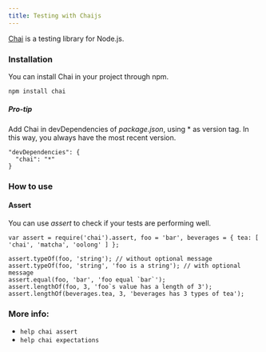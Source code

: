 ```yaml
---
title: Testing with Chaijs
---
```

<a href='http://chaijs.com' target='_blank' rel='nofollow'>Chai</a> is a testing library for Node.js.

### Installation
You can install Chai in your project through npm.
```
npm install chai
```
##### Pro-tip
Add Chai in devDependencies of  _package.json_, using * as version tag. In this way, you always have the most recent version.
```
"devDependencies": {
  "chai": "*"
}
```

### How to use

#### Assert
You can use _assert_ to check if your tests are performing well.
```
var assert = require('chai').assert, foo = 'bar', beverages = { tea: [ 'chai', 'matcha', 'oolong' ] };

assert.typeOf(foo, 'string'); // without optional message
assert.typeOf(foo, 'string', 'foo is a string'); // with optional message
assert.equal(foo, 'bar', 'foo equal `bar`');
assert.lengthOf(foo, 3, 'foo`s value has a length of 3');
assert.lengthOf(beverages.tea, 3, 'beverages has 3 types of tea');
```

### More info:

*   `help chai assert`
*   `help chai expectations`
